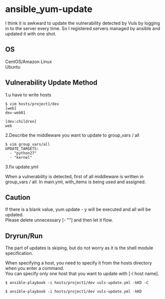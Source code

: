 # ansible_yum-update

I think it is awkward to update the vulnerability detected by Vuls by logging in to the server every time. So I registered servers managed by ansible and updated it with one shot.


## OS

CentOS/Amazon Linux   
Ubuntu  

## Vulnerability Update Method

1.u have to write hosts 

```
$ vim hosts/project1/dev
[web]
dev-web01

[dev:children]
web

```

2.Describe the middleware you want to update to group_vars / all   

```
$ vim group_vars/all
UPDATE_TARGETS:
  - "python27"
  - "kernel"

```

3.fix update.yml


When a vulnerability is detected, first of all middleware is written in group_vars / all. In main.yml, with_items is being used and assigned.

## Caution
If there is a blank value, yum update - y will be executed and all will be updated.  
Please delete unnecessary [- ""] and then let it flow.  

## Dryrun/Run

The part of updates is skiping, but do not worry as it is the shell module specification.  

When specifying a host, you need to specify it from the hosts directory when you enter a command.  
You can specify only one host that you want to update with [-l host name].  

```
$ ansible-playbook -i hosts/project1/dev vuls-update.yml -kKD -C
```
```
$ ansible-playbook -i hosts/project1/dev vuls-update.yml -kKD 
```

